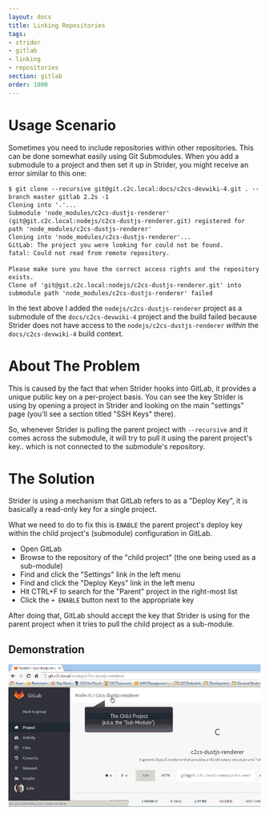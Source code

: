 ```yaml
---
layout: docs
title: Linking Repositories
tags: 
- strider
- gitlab
- linking
- repositories
section: gitlab
order: 1000
---
```


# Usage Scenario

Sometimes you need to include repositories within other repositories.  This can
be done somewhat easily using Git Submodules.  When you add a submodule to a project
and then set it up in Strider, you might receive an error similar to this one: 

```shell
$ git clone --recursive git@git.c2c.local:docs/c2cs-devwiki-4.git . --branch master gitlab 2.2s -1
Cloning into '.'...
Submodule 'node_modules/c2cs-dustjs-renderer' (git@git.c2c.local:nodejs/c2cs-dustjs-renderer.git) registered for path 'node_modules/c2cs-dustjs-renderer'
Cloning into 'node_modules/c2cs-dustjs-renderer'...
GitLab: The project you were looking for could not be found.
fatal: Could not read from remote repository.

Please make sure you have the correct access rights and the repository exists.
Clone of 'git@git.c2c.local:nodejs/c2cs-dustjs-renderer.git' into submodule path 'node_modules/c2cs-dustjs-renderer' failed
```

In the text above I added the `nodejs/c2cs-dustjs-renderer` project as a submodule
of the `docs/c2cs-devwiki-4` project and the build failed because Strider does
not have access to the `nodejs/c2cs-dustjs-renderer` _within_ the `docs/c2cs-devwiki-4`
build context.

# About The Problem

This is caused by the fact that when Strider hooks into GitLab, it provides a unique
public key on a per-project basis.  You can see the key Strider is using by opening
a project in Strider and looking on the main "settings" page (you'll see a section
titled "SSH Keys" there).

So, whenever Strider is pulling the parent project with `--recursive` and it comes
across the submodule, it will try to pull it using the parent project's key.. which
is not connected to the submodule's repository. 

# The Solution

Strider is using a mechanism that GitLab refers to as a "Deploy Key", it is basically
a read-only key for a single project.

What we need to do to fix this is `ENABLE` the parent project's deploy key within
the child project's (submodule) configuration in GitLab. 

* Open GitLab
* Browse to the repository of the "child project" (the one being used as a sub-module)
* Find and click the "Settings" link in the left menu
* Find and click the "Deploy Keys" link in the left menu
* Hit CTRL+F to search for the "Parent" project in the right-most list
* Click the `+ ENABLE` button next to the appropriate key 

After doing that, GitLab should accept the key that Strider is using for the parent
project when it tries to pull the child project as a sub-module. 

## Demonstration

![Repository Linking in GitLab](linking-repositories.gif "Repository Linking in GitLab using Deploy Keys")


